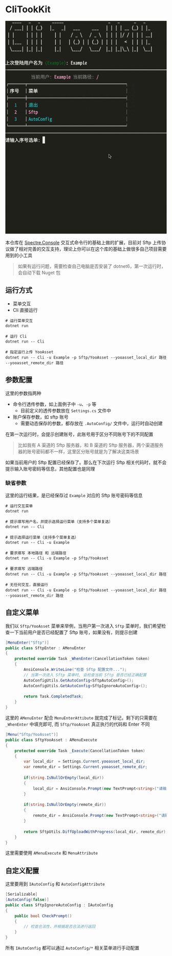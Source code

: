 # CliTookKit

![Example](Pic/Example.gif)

本仓库在 [Spectre.Console](https://spectreconsole.net/widgets/table) 交互式命令行的基础上做的扩展，目前对 Sftp 上传协议做了相对完善的交互支持，理论上你可以在这个库的基础上做很多自己项目需要用到的小工具

> 如果有运行问题，需要检查自己电脑是否安装了 dotnet6，第一次运行时，会自动下载 Nuget 包

## 运行方式

- 菜单交互
- Cli 直接运行

```shell
# 运行菜单交互
dotnet run

# 运行 Cli
dotnet run -- Cli

# 指定运行上传 YooAsset
dotnet run -- Cli -u Example -p Sftp/YooAsset --yooasset_local_dir 路径 --yooasset_remote_dir 路径
```

## 参数配置

这里的参数指两种

- 命令行透传参数，如上面例子中 `-u`、`-p` 等
    - 目前定义的透传参数放在 `Settings.cs` 文件中
- 账户保存参数，如 sftp 账号
    - 需要动态保存的参数，都存放在 `.AutoConfig/` 文件中，运行时自动创建

在第一次运行时，会提示创建账号，此账号用于区分不同账号下的不同配置

> 比如我有 A 渠道的 Sftp 服务器，和 B 渠道的 Sftp 服务器，两个渠道服务器的账号密码都不一样，这里区分账号就是为了解决这类场景

如果当前用户的 Sftp 配置已经保存了。那么在下次运行 Sftp 相关代码时，就不会提示输入账号密码等信息，其他配置也是同理

### 缺省参数

这里的运行结果，是已经保存过 `Example` 对应的 Sftp 账号密码等信息

```shell
# 运行交互菜单
dotnet run 

# 提示填写用户名，并提示选择运行菜单（支持多个菜单复选）
dotnet run -- Cli

# 提示选择运行菜单（支持多个菜单复选）
dotnet run -- Cli -u Example

# 要求填写 本地路径 和 远端路径
dotnet run -- Cli -u Example -p Sftp/YooAsset

# 要求填写 远端路径
dotnet run -- Cli -u Example -p Sftp/YooAsset --yooasset_local_dir 路径

# 无任何交互，直接运行
dotnet run -- Cli -u Example -p Sftp/YooAsset --yooasset_local_dir 路径 --yooasset_remote_dir 路径
```

## 自定义菜单

我们以 `Sftp/YooAsset` 菜单来举例，当用户第一次进入 `Sftp` 菜单时，我们希望检查一下当前用户是否已经配置了 Sftp 账号，如果没有，则提示创建

```csharp
[MenuEnter("Sftp")]
public class SftpEnter : AMenuEnter
{
    protected override Task _WhenEnter(CancellationToken token)
    {
        AnsiConsole.WriteLine("检查 Sftp 配置文件...");
        // 当第一次进入 Sftp 菜单时, 会检查当前 Sftp 是否已经正确配置
        AutoConfigUtils.GetAutoConfig<SftpAutoConfig>();
        AutoConfigUtils.GetAutoConfig<SftpIgnoreAutoConfig>();

        return Task.CompletedTask;
    }
}
```

这里的 `AMenuEnter` 配合 `MenuEnterAttibute` 就完成了标记，剩下的只需要在 `_WhenEnter` 中填充即可, 而 `Sftp/YooAsset` 真正执行的代码和 Enter 不同

```csharp
[Menu("Sftp/YooAsset")]
public class SftpYooAsset : AMenuExecute
{
    protected override Task _Execute(CancellationToken token)
    {
        var local_dir  = Settings.Current.yooasset_local_dir;
        var remote_dir = Settings.Current.yooasset_remote_dir;

        if(string.IsNullOrEmpty(local_dir))
        {
            local_dir = AnsiConsole.Prompt(new TextPrompt<string>("请输入本地文件夹路径: ").Validate(Directory.Exists));
        }

        if(string.IsNullOrEmpty(remote_dir))
        {
            remote_dir = AnsiConsole.Prompt(new TextPrompt<string>("请输入远端文件夹路径"));
        }

        return SftpUtils.DiffUploadWithProgress(local_dir, remote_dir);
    }
}
```

这里需要使用 `AMenuExecute` 和 `MenuAttribute`

## 自定义配置

这里要用到 `IAutoConfig` 和 `AutoConfigAttribute`

```csharp
[Serializable]
[AutoConfig(false)]
public class SftpIgnoreAutoConfig : IAutoConfig
{
    public bool CheckPrompt()
    {
        // 检查合法性，并根据是否合法进行返回
    }
}
```

所有 `IAutoConfig` 都可以通过 `AutoConfig/*` 相关菜单进行手动配置